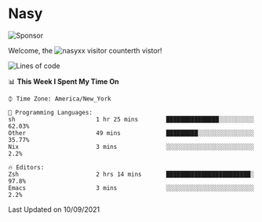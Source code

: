 # Nasy

<!--
<p align="center">
<img height="200" src="https://github-readme-stats.vercel.app/api?username=nasyxx&count_private=true&show_icons=true&theme=dracula&include_all_commits=true"/>
<img height="200" src="https://github-readme-stats.vercel.app/api/top-langs/?username=nasyxx&theme=dracula&hide=html,jupyter+notebook&count_private=true&show_icons=true"/>
</p>

  
----------------
-->

![Sponsor](https://img.shields.io/static/v1.svg?label=Sponsor&message=%E2%9D%A4&logo=GitHub&style=flat&color=pink)
 
Welcome, the ![nasyxx visitor counter](https://count.getloli.com/get/@nasyxx?theme=rule34)th vistor!
 
<!--START_SECTION:waka-->
![Lines of code](https://img.shields.io/badge/From%20Hello%20World%20I%27ve%20Written-5.4%20million%20lines%20of%20code-blue)

📊 **This Week I Spent My Time On** 

```text
⌚︎ Time Zone: America/New_York

💬 Programming Languages: 
sh                       1 hr 25 mins        ███████████████░░░░░░░░░░   62.03% 
Other                    49 mins             █████████░░░░░░░░░░░░░░░░   35.77% 
Nix                      3 mins              ░░░░░░░░░░░░░░░░░░░░░░░░░   2.2%

🔥 Editors: 
Zsh                      2 hrs 14 mins       ████████████████████████░   97.8% 
Emacs                    3 mins              ░░░░░░░░░░░░░░░░░░░░░░░░░   2.2%

```


 Last Updated on 10/09/2021
<!--END_SECTION:waka-->

<!-- ![visitors](https://visitor-badge.laobi.icu/badge?page_id=nasyxx.nasyxx) -->
